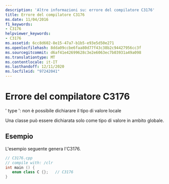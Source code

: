 ```yaml
---
description: 'Altre informazioni su: errore del compilatore C3176'
title: Errore del compilatore C3176
ms.date: 11/04/2016
f1_keywords:
- C3176
helpviewer_keywords:
- C3176
ms.assetid: 6cc8d602-8e15-47a7-b1b5-e93e5d50e271
ms.openlocfilehash: 8dda09ccbe6faa80d77f43c38b2c94427956cc3f
ms.sourcegitcommit: d6af41e42699628c3e2e6063ec7b03931a49a098
ms.translationtype: MT
ms.contentlocale: it-IT
ms.lasthandoff: 12/11/2020
ms.locfileid: "97242041"
---
```

# <a name="compiler-error-c3176"></a>Errore del compilatore C3176

' type ': non è possibile dichiarare il tipo di valore locale

Una classe può essere dichiarata solo come tipo di valore in ambito globale.

## <a name="example"></a>Esempio

L'esempio seguente genera l'C3176.

```cpp
// C3176.cpp
// compile with: /clr
int main () {
   enum class C {};   // C3176
}
```
